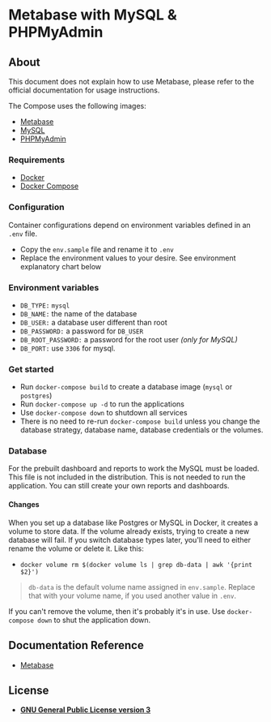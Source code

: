 # Metabase with MySQL & PHPMyAdmin

## About
This document does not explain how to use Metabase, please refer to the official documentation for usage instructions.

The Compose uses the following images:

+ [Metabase](https://hub.docker.com/r/metabase/metabase)
+ [MySQL](https://hub.docker.com/_/mysql)
+ [PHPMyAdmin](https://hub.docker.com/_/phpmyadmin)


### Requirements
+ [Docker](https://docs.docker.com/)
+ [Docker Compose](https://docs.docker.com/compose/#compose-documentation)


### Configuration
Container configurations depend on environment variables defined in an `.env` file.

+ Copy the `env.sample` file and rename it to `.env`
+ Replace the environment values to your desire. See environment explanatory chart below


### Environment variables
+ `DB_TYPE:` `mysql`
+ `DB_NAME:` the name of the database
+ `DB_USER:` a database user different than root
+ `DB_PASSWORD:` a password for `DB_USER`
+ `DB_ROOT_PASSWORD:` a password for the root user *(only for MySQL)*
+ `DB_PORT:` use `3306` for mysql.


### Get started
+ Run `docker-compose build` to create a database image (`mysql` or `postgres`)
+ Run `docker-compose up -d` to run the applications
+ Use `docker-compose down` to shutdown all services
+ There is no need to re-run `docker-compose build` unless you change the database strategy, database name, database credentials or the volumes.


### Database
For the prebuilt dashboard and reports to work the MySQL must be loaded. This file is not included in the distribution. This is not needed to run the application. You can still create your own reports and dashboards.


#### Changes
When you set up a database like Postgres or MySQL in Docker, it creates a volume to store data. If the volume already exists, trying to create a new database will fail. If you switch database types later, you'll need to either rename the volume or delete it. Like this:

+ `docker volume rm $(docker volume ls | grep db-data | awk '{print $2}')`

> `db-data` is the default volume name assigned in `env.sample`. Replace that with your volume name, if you used another value in `.env`.
>

If you can't remove the volume, then it's probably it's in use. Use `docker-compose down` to shut the application down.



## Documentation Reference
+ [Metabase](https://www.metabase.com/docs/latest/operations-guide/configuring-application-database.html)


## License
+ [**GNU General Public License version 3**](https://opensource.org/licenses/GPL-3.0)
